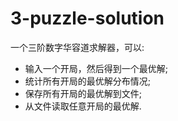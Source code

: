 # 3-puzzle-solution

一个三阶数字华容道求解器，可以:

 - 输入一个开局，然后得到一个最优解;
 - 统计所有开局的最优解分布情况;
 - 保存所有开局的最优解到文件;
 - 从文件读取任意开局的最优解.

